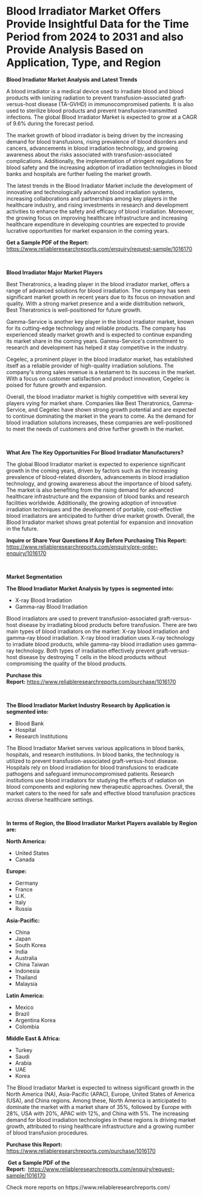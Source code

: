 <p><h1>Blood Irradiator Market Offers Provide Insightful Data for the Time Period from 2024 to 2031 and also Provide Analysis Based on Application, Type, and Region</h1></p><p><strong>Blood Irradiator Market Analysis and Latest Trends</strong></p>
<p><p>A blood irradiator is a medical device used to irradiate blood and blood products with ionizing radiation to prevent transfusion-associated graft-versus-host disease (TA-GVHD) in immunocompromised patients. It is also used to sterilize blood products and prevent transfusion-transmitted infections. The global Blood Irradiator Market is expected to grow at a CAGR of 9.6% during the forecast period.</p><p>The market growth of blood irradiator is being driven by the increasing demand for blood transfusions, rising prevalence of blood disorders and cancers, advancements in blood irradiation technology, and growing awareness about the risks associated with transfusion-associated complications. Additionally, the implementation of stringent regulations for blood safety and the increasing adoption of irradiation technologies in blood banks and hospitals are further fueling the market growth.</p><p>The latest trends in the Blood Irradiator Market include the development of innovative and technologically advanced blood irradiation systems, increasing collaborations and partnerships among key players in the healthcare industry, and rising investments in research and development activities to enhance the safety and efficacy of blood irradiation. Moreover, the growing focus on improving healthcare infrastructure and increasing healthcare expenditure in developing countries are expected to provide lucrative opportunities for market expansion in the coming years.</p></p>
<p><strong>Get a Sample PDF of the Report:&nbsp;</strong> <a href="https://www.reliableresearchreports.com/enquiry/request-sample/1016170">https://www.reliableresearchreports.com/enquiry/request-sample/1016170</a></p>
<p>&nbsp;</p>
<p><strong>Blood Irradiator Major Market Players</strong></p>
<p><p>Best Theratronics, a leading player in the blood irradiator market, offers a range of advanced solutions for blood irradiation. The company has seen significant market growth in recent years due to its focus on innovation and quality. With a strong market presence and a wide distribution network, Best Theratronics is well-positioned for future growth.</p><p>Gamma-Service is another key player in the blood irradiator market, known for its cutting-edge technology and reliable products. The company has experienced steady market growth and is expected to continue expanding its market share in the coming years. Gamma-Service's commitment to research and development has helped it stay competitive in the industry.</p><p>Cegelec, a prominent player in the blood irradiator market, has established itself as a reliable provider of high-quality irradiation solutions. The company's strong sales revenue is a testament to its success in the market. With a focus on customer satisfaction and product innovation, Cegelec is poised for future growth and expansion.</p><p>Overall, the blood irradiator market is highly competitive with several key players vying for market share. Companies like Best Theratronics, Gamma-Service, and Cegelec have shown strong growth potential and are expected to continue dominating the market in the years to come. As the demand for blood irradiation solutions increases, these companies are well-positioned to meet the needs of customers and drive further growth in the market.</p></p>
<p>&nbsp;</p>
<p><strong>What Are The Key Opportunities For Blood Irradiator Manufacturers?</strong></p>
<p><p>The global Blood Irradiator market is expected to experience significant growth in the coming years, driven by factors such as the increasing prevalence of blood-related disorders, advancements in blood irradiation technology, and growing awareness about the importance of blood safety. The market is also benefiting from the rising demand for advanced healthcare infrastructure and the expansion of blood banks and research facilities worldwide. Additionally, the growing adoption of innovative irradiation techniques and the development of portable, cost-effective blood irradiators are anticipated to further drive market growth. Overall, the Blood Irradiator market shows great potential for expansion and innovation in the future.</p></p>
<p><strong>Inquire or Share Your Questions If Any Before Purchasing This Report:</strong> <a href="https://www.reliableresearchreports.com/enquiry/pre-order-enquiry/1016170">https://www.reliableresearchreports.com/enquiry/pre-order-enquiry/1016170</a></p>
<p>&nbsp;</p>
<p><strong>Market Segmentation</strong></p>
<p><strong>The Blood Irradiator Market Analysis by types is segmented into:</strong></p>
<p><ul><li>X-ray Blood Irradiation</li><li>Gamma-ray Blood Irradiation</li></ul></p>
<p><p>Blood irradiators are used to prevent transfusion-associated graft-versus-host disease by irradiating blood products before transfusion. There are two main types of blood irradiators on the market: X-ray blood irradiation and gamma-ray blood irradiation. X-ray blood irradiation uses X-ray technology to irradiate blood products, while gamma-ray blood irradiation uses gamma-ray technology. Both types of irradiation effectively prevent graft-versus-host disease by destroying T cells in the blood products without compromising the quality of the blood products.</p></p>
<p><strong>Purchase this Report:&nbsp;</strong><a href="https://www.reliableresearchreports.com/purchase/1016170">https://www.reliableresearchreports.com/purchase/1016170</a></p>
<p>&nbsp;</p>
<p><strong>The Blood Irradiator Market Industry Research by Application is segmented into:</strong></p>
<p><ul><li>Blood Bank</li><li>Hospital</li><li>Research Institutions</li></ul></p>
<p><p>The Blood Irradiator Market serves various applications in blood banks, hospitals, and research institutions. In blood banks, the technology is utilized to prevent transfusion-associated graft-versus-host disease. Hospitals rely on blood irradiation for blood transfusions to eradicate pathogens and safeguard immunocompromised patients. Research institutions use blood irradiators for studying the effects of radiation on blood components and exploring new therapeutic approaches. Overall, the market caters to the need for safe and effective blood transfusion practices across diverse healthcare settings.</p></p>
<p>&nbsp;</p>
<p><strong>In terms of Region, the Blood Irradiator Market Players available by Region are:</strong></p>
<p>
    <p> <strong> North America: </strong>
        <ul>
            <li>United States</li>
            <li>Canada</li>
        </ul>
        </p> 
    <p> <strong> Europe: </strong>
        <ul>
            <li>Germany</li>
            <li>France</li>
            <li>U.K.</li>
            <li>Italy</li>
            <li>Russia</li>
        </ul>
        </p> 
    <p> <strong> Asia-Pacific: </strong>
        <ul>
            <li>China</li>
            <li>Japan</li>
            <li>South Korea</li>
            <li>India</li>
            <li>Australia</li>
            <li>China Taiwan</li>
            <li>Indonesia</li>
            <li>Thailand</li>
            <li>Malaysia</li>
        </ul>
        </p> 
    <p> <strong> Latin America: </strong>
        <ul>
            <li>Mexico</li>
            <li>Brazil</li>
            <li>Argentina Korea</li>
            <li>Colombia</li>
        </ul>
        </p> 
    <p> <strong> Middle East & Africa: </strong>
        <ul>
            <li>Turkey</li>
            <li>Saudi</li>
            <li>Arabia</li>
            <li>UAE</li>
            <li>Korea</li>
        </ul>
    </p>
    </p>
<p><p>The Blood Irradiator Market is expected to witness significant growth in the North America (NA), Asia-Pacific (APAC), Europe, United States of America (USA), and China regions. Among these, North America is anticipated to dominate the market with a market share of 35%, followed by Europe with 28%, USA with 20%, APAC with 12%, and China with 5%. The increasing demand for blood irradiation technologies in these regions is driving market growth, attributed to rising healthcare infrastructure and a growing number of blood transfusion procedures.</p></p>
<p><strong>Purchase this Report: </strong><a href="https://www.reliableresearchreports.com/purchase/1016170">https://www.reliableresearchreports.com/purchase/1016170</a></p>
<p>&nbsp;<strong>Get a Sample PDF of the Report:&nbsp;&nbsp;</strong><a href="https://www.reliableresearchreports.com/enquiry/request-sample/1016170">https://www.reliableresearchreports.com/enquiry/request-sample/1016170</a></p>
<p><strong></strong></p>
<p>Check more reports on https://www.reliableresearchreports.com/</p>